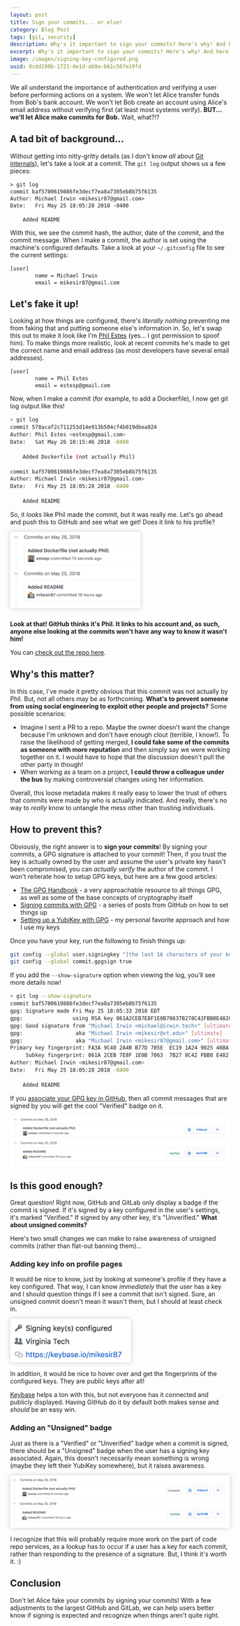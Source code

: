 ```yaml
---
layout: post
title: Sign your commits... or else!
category: Blog Post
tags: [git, security]
description: Why's it important to sign your commits? Here's why! And here's how GitHub/GitLab can make things better
excerpt: Why's it important to sign your commits? Here's why! And here's how GitHub/GitLab can make things better
image: /images/signing-key-configured.png
uuid: 8cdd199b-1721-4e1d-ab9a-b61c567e19fd
---
```


We all understand the importance of authentication and verifying a user before performing actions on a system.  We won't let Alice transfer funds from Bob's bank account.  We won't let Bob create an account using Alice's email address without verifying first (at least most systems verify).  **BUT... we'll let Alice make commits for Bob.**  Wait, what?!?

## A tad bit of background...

Without getting into nitty-gritty details (as I don't know _all_ about [Git internals](https://git-scm.com/book/en/v2/Git-Internals-Git-Objects)), let's take a look at a commit.  The `git log` output shows us a few pieces:

```console
> git log
commit baf5700619886fe3decf7ea8a7305eb8b75f6135
Author: Michael Irwin <mikesir87@gmail.com>
Date:   Fri May 25 18:05:28 2018 -0400

    Added README
```

With this, we see the commit hash, the author, date of the commit, and the commit message.  When I make a commit, the author is set using the machine's configured defaults.  Take a look at your `~/.gitconfig` file to see the current settings:

```plaintext
[user]
        name = Michael Irwin
        email = mikesir87@gmail.com
```

## Let's fake it up!

Looking at how things are configured, there's _literally nothing_ preventing me from faking that and putting someone else's information in. So, let's swap this out to make it look like I'm [Phil Estes](github.com/estesp) (yes... I got permission to spoof him). To make things more realistic, look at recent commits he's made to get the correct name and email address (as most developers have several email addresses).

```plaintext
[user]
        name = Phil Estes
        email = estesp@gmail.com
```

Now, when I make a commit (for example, to add a Dockerfile), I now get git log output like this!

```bash
> git log
commit 578acaf2c711253d14e913b504cf4b019dbea024
Author: Phil Estes <estesp@gmail.com>
Date:   Sat May 26 10:15:46 2018 -0400

    Added Dockerfile (not actually Phil)

commit baf5700619886fe3decf7ea8a7305eb8b75f6135
Author: Michael Irwin <mikesir87@gmail.com>
Date:   Fri May 25 18:05:28 2018 -0400

    Added README
```

So, it _looks_ like Phil made the commit, but it was really me.  Let's go ahead and push this to GitHub and see what we get! Does it link to his profile?

<div class="text-center">
<img src="/images/faked-commits-on-github1.png" style="height: 175px; box-shadow: 0 0 10px #ccc; margin-bottom:10px;" alt="Faked commit on GitHub" />
</div>

**Look at that!  GitHub thinks it's Phil.  It links to his account and, as such, anyone else looking at the commits won't have any way to know it wasn't him!**

You can [check out the repo here](https://github.com/mikesir87/git-spoof-demo).


## Why's this matter?

In this case, I've made it pretty obvious that this commit was not actually by Phil. But, not all others may be as forthcoming. **What's to prevent someone from using social engineering to exploit other people and projects?**  Some possible scenarios:

- Imagine I sent a PR to a repo. Maybe the owner doesn't want the change because I'm unknown and don't have enough clout (terrible, I know!). To raise the likelihood of getting merged, **I could fake some of the commits as someone with more reputation** and then simply say we were working together on it. I would have to hope that the discussion doesn't pull the other party in though!
- When working as a team on a project, **I could throw a colleague under the bus** by making controversial changes using her information.

Overall, this loose metadata makes it really easy to lower the trust of others that commits were made by who is actually indicated. And really, there's no way to _really_ know to untangle the mess other than trusting individuals.


## How to prevent this?

Obviously, the right answer is to **sign your commits**!  By signing your commits, a GPG signature is attached to your commit! Then, if you trust the key is actually owned by the user and assume the user's private key hasn't been compromised, you can _actually verify_ the author of the commit.  I won't reiterate how to setup GPG keys, but here are a few good articles:

- [The GPG Handbook](https://www.gnupg.org/gph/en/manual/book1.html) - a very approachable resource to all things GPG, as well as some of the base concepts of cryptography itself
- [Signing commits with GPG](https://help.github.com/articles/signing-commits-with-gpg/) - a series of posts from GitHub on how to set things up
- [Setting up a YubiKey with GPG](https://github.com/drduh/YubiKey-Guide) - my personal favorite approach and how I use my keys

Once you have your key, run the following to finish things up:

```bash
git config --global user.signingkey "[the last 16 characters of your key fingerprint]"
git config --global commit.gpgsign true
```

If you add the `--show-signature` option when viewing the log, you'll see more details now!

```bash
> git log --show-signature
commit baf5700619886fe3decf7ea8a7305eb8b75f6135
gpg: Signature made Fri May 25 18:05:33 2018 EDT
gpg:                using RSA key 861A2CEB7E8F1E0B70637B278C42FBB0E482C8CF
gpg: Good signature from "Michael Irwin <michael@irwin.tech>" [ultimate]
gpg:                 aka "Michael Irwin <mikesir@vt.edu>" [ultimate]
gpg:                 aka "Michael Irwin <mikesir87@gmail.com>" [ultimate]
Primary key fingerprint: FA3A 9C40 2A4B B77D 705E  EC19 1A24 9025 46BA D019
     Subkey fingerprint: 861A 2CEB 7E8F 1E0B 7063  7B27 8C42 FBB0 E482 C8CF
Author: Michael Irwin <mikesir87@gmail.com>
Date:   Fri May 25 18:05:28 2018 -0400

    Added README
```

If you [associate your GPG key in GitHub](https://help.github.com/articles/adding-a-new-gpg-key-to-your-github-account/), then all commit messages that are signed by you will get the cool "Verified" badge on it.

![Verified badge on GitHub](/images/verified-commit-on-github.png)


## Is this good enough?

Great question!  Right now, GitHub and GitLab only display a badge if the commit is signed. If it's signed by a key configured in the user's settings, it's marked "Verified." If signed by any other key, it's "Unverified."  **What about unsigned commits?**

Here's two small changes we can make to raise awareness of unsigned commits (rather than flat-out banning them)...

### Adding key info on profile pages

It would be nice to know, just by looking at someone's profile if they have a key configured. That way, I can know _immediately_ that the user has a key and I should question things if I see a commit that isn't signed. Sure, an unsigned commit doesn't mean it wasn't them, but I should at least check in.

<div class="text-center">
<img alt="Signing keys configured mockup" src="/images/signing-key-configured.png" style="height:100px;box-shadow: 0 0 10px #ccc" />
</div>

In addition, it would be nice to hover over and get the fingerprints of the configured keys.  They are public keys after all!

[Keybase](https:/keybase.io) helps a ton with this, but not everyone has it connected and publicly displayed. Having GitHub do it by default both makes sense and _should_ be an easy win.


### Adding an "Unsigned" badge

Just as there is a "Verified" or "Unverified" badge when a commit is signed, there should be a "Unsigned" badge when the user has a signing key associated. Again, this doesn't necessarily mean something is wrong (maybe they left their YubiKey somewhere), but it raises awareness.

<div class="text-center">
<img alt="Unsigned badge on commit" src="/images/unsigned-badge-on-commit.png" style="box-shadow:0 0 10px #ccc;" />
</div>

I recognize that this will probably require more work on the part of code repo services, as a lookup has to occur if a user has a key for each commit, rather than responding to the presence of a signature. But, I think it's worth it.  :)

## Conclusion

Don't let Alice fake your commits by signing your commits! With a few adjustments to the largest GitHub and GitLab, we can help users better know if signing is expected and recognize when things aren't quite right.
